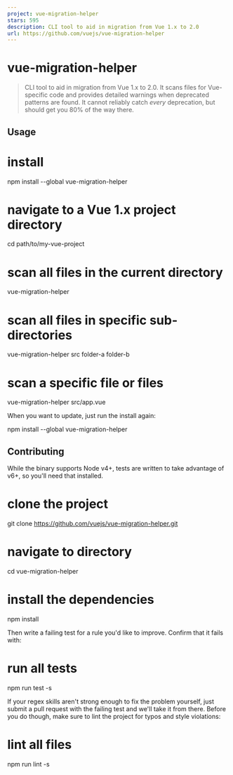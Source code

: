 ```yaml
---
project: vue-migration-helper
stars: 595
description: CLI tool to aid in migration from Vue 1.x to 2.0
url: https://github.com/vuejs/vue-migration-helper
---
```


vue-migration-helper
====================

> CLI tool to aid in migration from Vue 1.x to 2.0. It scans files for Vue-specific code and provides detailed warnings when deprecated patterns are found. It cannot reliably catch _every_ deprecation, but should get you 80% of the way there.

Usage
-----

# install
npm install --global vue-migration-helper

# navigate to a Vue 1.x project directory
cd path/to/my-vue-project

# scan all files in the current directory
vue-migration-helper
# scan all files in specific sub-directories
vue-migration-helper src folder-a folder-b
# scan a specific file or files
vue-migration-helper src/app.vue

When you want to update, just run the install again:

npm install --global vue-migration-helper

Contributing
------------

While the binary supports Node v4+, tests are written to take advantage of v6+, so you'll need that installed.

# clone the project
git clone https://github.com/vuejs/vue-migration-helper.git

# navigate to directory
cd vue-migration-helper

# install the dependencies
npm install

Then write a failing test for a rule you'd like to improve. Confirm that it fails with:

# run all tests
npm run test -s

If your regex skills aren't strong enough to fix the problem yourself, just submit a pull request with the failing test and we'll take it from there. Before you do though, make sure to lint the project for typos and style violations:

# lint all files
npm run lint -s
